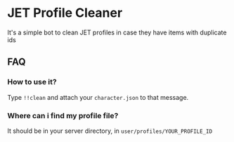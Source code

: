 # JET Profile Cleaner

It's a simple bot to clean JET profiles in case they have items with duplicate ids

## FAQ
### How to use it?
Type `!!clean` and attach your `character.json` to that message.

### Where can i find my profile file?
It should be in your server directory, in `user/profiles/YOUR_PROFILE_ID`
